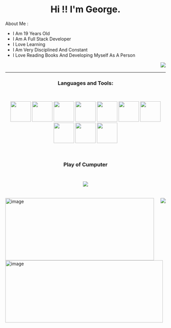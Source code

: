 


<h1 align="center">Hi !! I'm George.</h1
<h3 align="center">About Me :</h3>  
<br>
<ul>
    <li>I Am 19 Years Old</li>
    <li>I Am A Full Stack Developer</li>
    <li>I Love Learning</li>
    <li>I Am Very Disciplined And Constant</li>
    <li>I Love Reading Books And Developing Myself As A Person</li>
</ul>
<img src="https://media.tenor.com/JsugQAXyL5sAAAAj/one-piece-pixel.gif" align="right"/>

<br>
<hr>
<!-- Tech Stack --> 

<h3 align="center">Languages and Tools:</h3>  
<br>
<p align="center">
    <img src="https://i.postimg.cc/G3SVWLdV/logos-sebas-Html.png"    style="height: 4rem"/>
    <img src="https://i.postimg.cc/rmczL62R/logos-sebas-Css.png"    style="height: 4rem"/>
    <img src="https://i.postimg.cc/tC0R0Qdq/logos-sebas-Java-Script.png" style="height: 4rem"/>
    <img src="https://i.postimg.cc/5tQkWGSJ/logos-sebas-Java.png"   style="height: 4rem"/>
    <img src="https://i.postimg.cc/Hxyx5p0N/logos-sebas-Python.png" style="height: 4rem"/>
    <img src="https://i.postimg.cc/SNDyn2Fs/logos-sebas-Php.png"    style="height: 4rem"/>
    <img src="https://i.postimg.cc/zGb9qVq4/logos-sebas-Mysql.png" style="height: 4rem"/>
    <img src="https://i.postimg.cc/65YvBpMV/logos-sebas-Git.png"   style="height: 4rem"/>
    <img src="https://i.postimg.cc/7hjQsDkv/Logo-React.png"        style="height: 4rem"/>
    <img src="https://i.postimg.cc/T1K4J1Bq/Logo-Node-Js.png"      style="height: 4rem"/>
</p>

<br>
<!-- Gif Dino -->

 <div align="center">
     <h3 aling="center">Play of Cumputer<h3>
         <br>
   <img src="https://raw.githubusercontent.com/saadeghi/saadeghi/master/dino.gif" /><br><br>
 </div>

<div aling="display:flex gap-2">
    <img src="https://media.tenor.com/kGe0A0NBA8kAAAAi/one-piece-pixel.gif" align="right"/>
    <img width="467" height="195" alt="image" src="https://github.com/user-attachments/assets/1ad0fd66-d551-4e9c-b0b7-491aa05e0af6" />
    <img width="495" height="195" alt="image" src="https://github.com/user-attachments/assets/c0819d1e-4128-4f09-81b4-bffb0c7e57ae" />   
<div>
         

